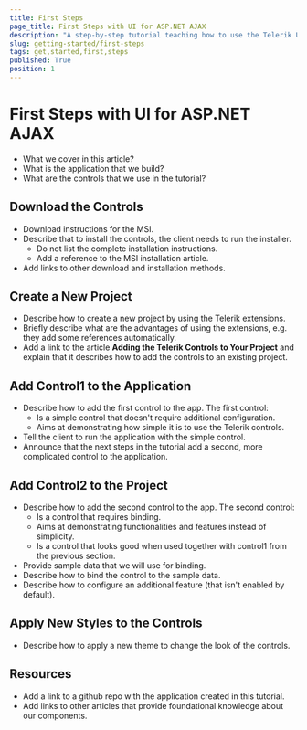 ```yaml
---
title: First Steps
page_title: First Steps with UI for ASP.NET AJAX
description: "A step-by-step tutorial teaching how to use the Telerik UI controls for ASP.NET AJAX in Web Forms applications."
slug: getting-started/first-steps
tags: get,started,first,steps
published: True
position: 1
---
```


# First Steps with UI for ASP.NET AJAX

* What we cover in this article?
* What is the application that we build?
* What are the controls that we use in the tutorial?

## Download the Controls

* Download instructions for the MSI.
* Describe that to install the controls, the client needs to run the installer.
  * Do not list the complete installation instructions.
  * Add a reference to the MSI installation article.
* Add links to other download and installation methods.

## Create a New Project

* Describe how to create a new project by using the Telerik extensions.
* Briefly describe what are the advantages of using the extensions, e.g. they add some references automatically.
* Add a link to the article **Adding the Telerik Controls to Your Project** and explain that it describes how to add the controls to an existing project.

## Add Control1 to the Application

* Describe how to add the first control to the app. The first control:
  * Is a simple control that doesn't require additional configuration.
  * Aims at demonstrating how simple it is to use the Telerik controls.
* Tell the client to run the application with the simple control.
* Announce that the next steps in the tutorial add a second, more complicated control to the application.

## Add Control2 to the Project

* Describe how to add the second control to the app. The second control:
  * Is a control that requires binding.
  * Aims at demonstrating functionalities and features instead of simplicity.
  * Is a control that looks good when used together with control1 from the previous section.
* Provide sample data that we will use for binding.
* Describe how to bind the control to the sample data.
* Describe how to configure an additional feature (that isn't enabled by default).

## Apply New Styles to the Controls

* Describe how to apply a new theme to change the look of the controls.

## Resources

* Add a link to a github repo with the application created in this tutorial.
* Add links to other articles that provide foundational knowledge about our components.